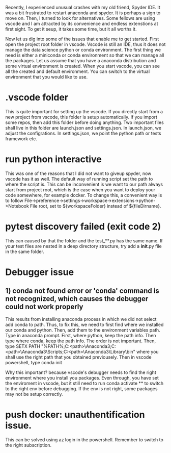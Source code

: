Recently, I experienced unusual crashes with my old friend, Spyder IDE. It was a bit frustrated to restart anaconda and spyder. It is perhaps a sign to move on. Then, I turned to look for alternatives. Some fellows are using vscode and I am attracted by its convenience and endless extenstions at first sight. To get it seup, it takes some time, but it all worths it. 

Now let us dig into some of the issues that enable me to get started. First open the project root folder in vscode. Vscode is still an IDE, thus it does not manage the data science python or conda environment. The first thing we need is either a miniconda or conda environment so that we can manage all the packages. Let us assume that you have a anaconda distribution and some virtual environment is created. When you start vscode, you can see all the created and default environment. You can switch to the virtual environment that you would like to use.   

# .vscode folder
This is quite important for setting up the vscode. If you directly start from a new project from vscode, this folder is setup automatically. If you import some repos, then add this folder before doing anything. Two important files shall live in this folder are launch.json and settings.json. In launch.json, we adjust the configrations. In settings.json, we point the python path or tests framework etc. 

# run python interactive
This was one of the reasons that I did not want to giveup spyder, now vscode has it as well. The default way of running script set the path to where the script is. This can be inconvenient is we want to our path always start from project root, which is the case when you want to deploy your code somewhere, for example docker. To change this, a convenient way is to follow  File->preference->settings->workspace->extensions->python->Notebook File root, set to ${workspaceFolder} instead of ${fileDirname}. 

# pytest discovery failed (exit code 2)

This can caused by that the folder and the test_**.py has the same name. If your test files are nested in a deep directory structure, try add a __init__.py file in the same folder. 

# Debugger issue

## 1) conda not found error or 'conda' command is not recognized, which causes the debugger could not work properly 

This results from installing anaconda process in which we did not select add conda to path. Thus, to fix this, we need to first find where we installed our conda and python. Then, add them to the environment variables path. Type in anaconda prompt. First, where python, keep the path info. Then type where conda, keep the path info. The order is not important. Then, type SETX PATH "%PATH%;C:\<path>\Anaconda3;C:\<path>\Anaconda3\Scripts;C:\<path>\Anaconda3\Library\bin" where you shall use the right path that you obtained previousely. Then in vscode powershell, type conda init 

Why this important? because vscode's debugger needs to find the right environment where you install you packages. Even through, you have set the enviroment in vscode, but it still need to run conda activate ** to switch to the right env before debugging. If the env is not right, some packages may not be setup correctly.  

# push docker: unauthentification issue.
This can be solved using az login in the powershell. Remember to switch to the right subscription. 
